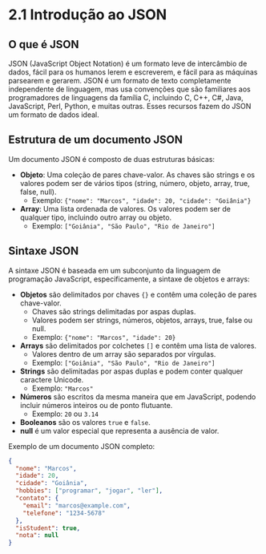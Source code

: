 # 2.1 Introdução ao JSON

## O que é JSON

JSON (JavaScript Object Notation) é um formato leve de intercâmbio de dados, fácil para os humanos lerem e escreverem, e fácil para as máquinas parsearem e gerarem. JSON é um formato de texto completamente independente de linguagem, mas usa convenções que são familiares aos programadores de linguagens da família C, incluindo C, C++, C#, Java, JavaScript, Perl, Python, e muitas outras. Esses recursos fazem do JSON um formato de dados ideal.

## Estrutura de um documento JSON

Um documento JSON é composto de duas estruturas básicas:
- **Objeto**: Uma coleção de pares chave-valor. As chaves são strings e os valores podem ser de vários tipos (string, número, objeto, array, true, false, null).
  - Exemplo: `{"nome": "Marcos", "idade": 20, "cidade": "Goiânia"}`
- **Array**: Uma lista ordenada de valores. Os valores podem ser de qualquer tipo, incluindo outro array ou objeto.
  - Exemplo: `["Goiânia", "São Paulo", "Rio de Janeiro"]`

## Sintaxe JSON

A sintaxe JSON é baseada em um subconjunto da linguagem de programação JavaScript, especificamente, a sintaxe de objetos e arrays:
- **Objetos** são delimitados por chaves `{}` e contêm uma coleção de pares chave-valor.
  - Chaves são strings delimitadas por aspas duplas.
  - Valores podem ser strings, números, objetos, arrays, true, false ou null.
  - Exemplo: `{"nome": "Marcos", "idade": 20}`
- **Arrays** são delimitados por colchetes `[]` e contêm uma lista de valores.
  - Valores dentro de um array são separados por vírgulas.
  - Exemplo: `["Goiânia", "São Paulo", "Rio de Janeiro"]`
- **Strings** são delimitadas por aspas duplas e podem conter qualquer caractere Unicode.
  - Exemplo: `"Marcos"`
- **Números** são escritos da mesma maneira que em JavaScript, podendo incluir números inteiros ou de ponto flutuante.
  - Exemplo: `20` ou `3.14`
- **Booleanos** são os valores `true` e `false`.
- **null** é um valor especial que representa a ausência de valor.

Exemplo de um documento JSON completo:
```json
{
  "nome": "Marcos",
  "idade": 20,
  "cidade": "Goiânia",
  "hobbies": ["programar", "jogar", "ler"],
  "contato": {
    "email": "marcos@example.com",
    "telefone": "1234-5678"
  },
  "isStudent": true,
  "nota": null
}